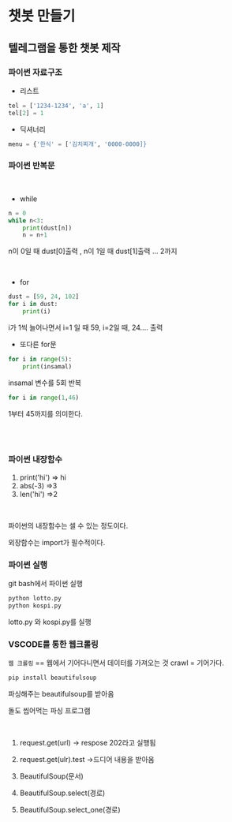 # 챗봇 만들기


## 텔레그램을 통한 챗봇 제작


### 파이썬 자료구조

- 리스트

```python 
tel = ['1234-1234', 'a', 1]
tel[2] = 1 
```


- 딕셔너리
```python
menu = {'한식' = ['김치찌개', '0000-0000]}
```


### 파이썬 반복문

</br>

- while
```python 
n = 0
while n<3:
    print(dust[n])
    n = n+1
```
n이 0일 때 dust[0]출력 , n이 1일 때 dust[1]출력 ... 2까지 

</br>

- for
```python
dust = [59, 24, 102]
for i in dust:
    print(i)
```
i가 1씩 늘어나면서 i=1 일 때 59, i=2일 때, 24.... 출력

+ 또다른 for문
```python
for i in range(5):
    print(insamal)
```
insamal 변수를 5회 반복

```python 
for i in range(1,46) 
```
1부터 45까지를 의미한다.

</br>
</br>

### 파이썬 내장함수 
1) print('hi') => hi
2) abs(-3) =>3
3) len('hi') =>2

</br>

파이썬의 내장함수는 셀 수 있는 정도이다.

외장함수는 import가 필수적이다.


### 파이썬 실행

git bash에서 파이썬 실행
```python
python lotto.py
python kospi.py
```
lotto.py 와 kospi.py를 실행 


### VSCODE를 통한 웹크롤링

`웹 크롤링` == 웹에서 기어다니면서 데이터를 가져오는 것
crawl = 기어가다. 

```bash
pip install beautifulsoup
```
파싱해주는 beautifulsoup를 받아옴 

돌도 씹어먹는 파싱 프로그램 

</br>

1) request.get(url) -> respose 202라고 실행됨
2) request.get(ulr).test ->드디어 내용을 받아옴
   
1) BeautifulSoup(문서)
2) BeautifulSoup.select(경로)
3) BeautifulSoup.select_one(경로)
   
